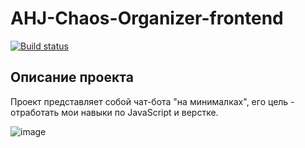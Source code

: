 # AHJ-Chaos-Organizer-frontend

[![Build status](https://ci.appveyor.com/api/projects/status/0avw7nwvatv574jl?svg=true)](https://ci.appveyor.com/project/Antyfeev96/ahj-chaos-organizer-frontend)

## Описание проекта

Проект представляет собой чат-бота "на минималках", его цель - отработать мои навыки по JavaScript и верстке.

![image](https://user-images.githubusercontent.com/60137521/117647540-c0556f00-b195-11eb-892d-b3c56f940942.png)
